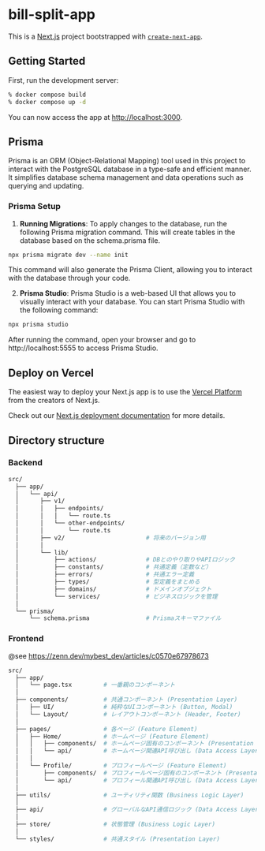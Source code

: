 # bill-split-app

This is a [Next.js](https://nextjs.org) project bootstrapped with [`create-next-app`](https://nextjs.org/docs/app/api-reference/cli/create-next-app).

## Getting Started

First, run the development server:

```bash
% docker compose build
% docker compose up -d
```

You can now access the app at [http://localhost:3000](http://localhost:3000).

## Prisma

Prisma is an ORM (Object-Relational Mapping) tool used in this project to interact with the PostgreSQL database in a type-safe and efficient manner. It simplifies database schema management and data operations such as querying and updating.

### Prisma Setup
1. **Running Migrations**: 
To apply changes to the database, run the following Prisma migration command. This will create tables in the database based on the schema.prisma file.

```bash
npx prisma migrate dev --name init
```

This command will also generate the Prisma Client, allowing you to interact with the database through your code.

2. **Prisma Studio**: 
Prisma Studio is a web-based UI that allows you to visually interact with your database. You can start Prisma Studio with the following command:

```bash
npx prisma studio
```

After running the command, open your browser and go to http://localhost:5555 to access Prisma Studio.

## Deploy on Vercel

The easiest way to deploy your Next.js app is to use the [Vercel Platform](https://vercel.com/new?utm_medium=default-template&filter=next.js&utm_source=create-next-app&utm_campaign=create-next-app-readme) from the creators of Next.js.

Check out our [Next.js deployment documentation](https://nextjs.org/docs/app/building-your-application/deploying) for more details.

## Directory structure

### Backend

```bash
src/
  ├── app/
  │   └── api/
  │      ├── v1/
  │      │   ├── endpoints/
  │      │   │   └── route.ts
  │      │   └── other-endpoints/
  │      │       └── route.ts
  │      ├── v2/                       # 将来のバージョン用
  │      │
  │      └── lib/
  │          ├── actions/              # DBとのやり取りやAPIロジック
  │          ├── constants/            # 共通定義（定数など）
  │          ├── errors/               # 共通エラー定義
  │          ├── types/                # 型定義をまとめる
  │          ├── domains/              # ドメインオブジェクト
  │          └── services/             # ビジネスロジックを管理
  │
  └── prisma/
      └── schema.prisma                # Prismaスキーマファイル
```

### Frontend

@see https://zenn.dev/mybest_dev/articles/c0570e67978673

```bash
src/
  ├── app/
  │   └── page.tsx         # 一番親のコンポーネント
  │
  ├── components/          # 共通コンポーネント (Presentation Layer)
  │   ├── UI/              # 純粋なUIコンポーネント (Button, Modal)
  │   └── Layout/          # レイアウトコンポーネント (Header, Footer)
  │
  ├── pages/               # 各ページ (Feature Element)
  │   ├── Home/            # ホームページ (Feature Element)
  │   │   ├── components/  # ホームページ固有のコンポーネント (Presentation Layer)
  │   │   └── api/         # ホームページ関連API呼び出し (Data Access Layer)
  │   │
  │   └── Profile/         # プロフィールページ (Feature Element)
  │       ├── components/  # プロフィールページ固有のコンポーネント (Presentation Layer)
  │       └── api/         # プロフィール関連API呼び出し (Data Access Layer)
  │
  ├── utils/               # ユーティリティ関数 (Business Logic Layer)
  │
  ├── api/                 # グローバルなAPI通信ロジック (Data Access Layer)
  │
  ├── store/               # 状態管理 (Business Logic Layer)
  │
  └── styles/              # 共通スタイル (Presentation Layer)
```
